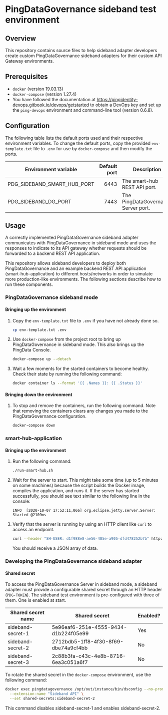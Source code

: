 # PingDataGovernance sideband test environment

## Overview

This repository contains source files to help sideband adapter developers create custom PingDataGovernance
sideband adapters for their custom API Gateway environments.

## Prerequisites

* `docker` (version 19.03.13)
* `docker-compose` (version 1.27.4)
* You have followed the documentation at <https://pingidentity-devops.gitbook.io/devops/getstarted> to obtain a DevOps
  key and set up the `ping-devops` environment and command-line tool (version 0.6.8).

## Configuration

The following table lists the default ports used and their respective environment variables. To change the default
ports, copy the provided `env-template.txt` file to `.env` for use by `docker-compose` and then modify the ports.


| Environment variable                 | Default port | Description                         |
| ------------------------------------ | -----------: | ----------------------------------- |
| PDG\_SIDEBAND\_SMART\_HUB\_PORT      | 6443         | The smart-hub REST API port.        |
| PDG\_SIDEBAND\_DG\_PORT              | 7443         | The PingDataGovernance Server port. |

## Usage

A correctly implemented PingDataGovernance sideband adapter communicates with PingDataGovernance in sideband mode
and uses the responses to indicate to its API gateway whether requests should be forwarded to a
backend REST API application.

This repository allows sideband developers to deploy both PingDataGovernance and an example backend REST API application
(smart-hub-application) to different hosts/networks in order to simulate more production-like environments. The 
following sections describe how to run these components.

### PingDataGovernance sideband mode

#### Bringing up the environment

1. Copy the `env-template.txt` file to `.env` if you have not already done so.

   ```bash
   cp env-template.txt .env
   ```

2. Use `docker-compose` from the project root to bring up PingDataGovernance in sideband mode. This also brings up the
   PingData Console.

   ```bash
   docker-compose up --detach
   ```

3. Wait a few moments for the started containers to become healthy. Check their
   state by running the following command:

   ```bash
   docker container ls --format '{{ .Names }}: {{ .Status }}'
   ```

#### Bringing down the environment

1. To stop and remove the containers, run the following command. Note that removing the containers clears any changes
you made to the PingDataGovernance configuration.

   ```bash
   docker-compose down
   ```

### smart-hub-application

#### Bringing up the environment

1. Run the following command:

   ```bash
   ./run-smart-hub.sh
   ```

2. Wait for the server to start. This might take some time (up to 5 minutes on some machines) because the script builds the
   Docker image, compiles the application, and runs it. If the server has started successfully, you should see
   text similar to the following line in the console:

   ```
   INFO  [2020-10-07 17:52:11,066] org.eclipse.jetty.server.Server: Started @2109ms
   ``` 

3. Verify that the server is running by using an HTTP client like `curl` to access an endpoint.

   ```bash
   curl --header "SH-USER: d1f988e8-ae56-485e-a905-dfd478252b7b" http://localhost:8443/homes
   ```

   You should receive a JSON array of data.

### Developing the PingDataGovernance sideband adapter

#### Shared secret

To access the PingDataGovernance Server in sideband mode, a sideband adapter must provide a configurable shared
secret through an HTTP header (`PDG-TOKEN`). The sideband test environment is pre-configured with three of them. One is enabled
at start.

| Shared secret name | Shared secret                             | Enabled? |
| ------------------ | ----------------------------------------- | -------- |
| sideband-secret-1  | 5e96eaf6-251e-4555-9434-d1b224f05e99      | Yes      |
| sideband-secret-2  | 2712bdb5-1ff8-4f30-8f69-dbe74a9cf4bb      | No       |
| sideband-secret-3  | 2c88b3fa-c43c-4e8b-8716-6ea3c051a6f7      | No       |


To rotate the shared secret in the `docker-compose` environment, use the following command:

```bash
docker exec pingdatagovernance /opt/out/instance/bin/dsconfig --no-prompt set-http-servlet-extension-prop \
  --extension-name "Sideband API" \
  --set shared-secrets:sideband-secret-2
```

This command disables sideband-secret-1 and enables sideband-secret-2.

